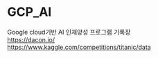 # GCP_AI
Google cloud기반 AI 인재양성 프로그램 기록장 <br>
https://dacon.io/ <br>
https://www.kaggle.com/competitions/titanic/data
